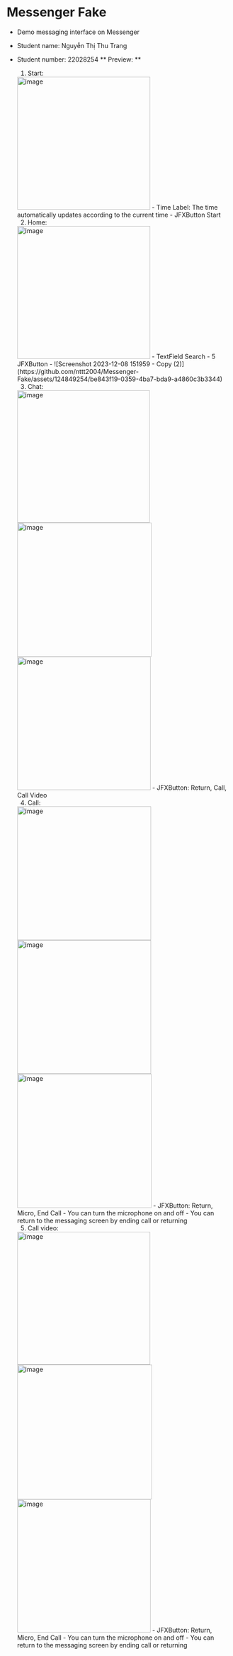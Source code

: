 # Messenger Fake
- Demo messaging interface on Messenger
+ Student name: Nguyễn Thị Thu Trang
+ Student number: 22028254
** Preview: **
  1. Start:
  <img width="300" alt="image" src="https://github.com/nttt2004/Messenger-Fake/assets/124849254/99033879-17f7-4dd7-bc48-a3796d9c1aba">
  - Time Label: The time automatically updates according to the current time
  - JFXButton Start

  2. Home:
  <img width="300" alt="image" src="https://github.com/nttt2004/Messenger-Fake/assets/124849254/e102877b-7e69-471e-9acf-b15310b2471c">
  - TextField Search
  - 5 JFXButton
  - ![Screenshot 2023-12-08 151959 - Copy (2)](https://github.com/nttt2004/Messenger-Fake/assets/124849254/be843f19-0359-4ba7-bda9-a4860c3b3344)

  3. Chat:
  <img width="299" alt="image" src="https://github.com/nttt2004/Messenger-Fake/assets/124849254/21855074-5ef7-431a-ac90-e0ce27be9cbc">
  <img width="303" alt="image" src="https://github.com/nttt2004/Messenger-Fake/assets/124849254/a4fcb119-5bfb-4b81-b8a1-07d841d2ea72">
  <img width="301" alt="image" src="https://github.com/nttt2004/Messenger-Fake/assets/124849254/f348341a-310b-48ac-b009-e21c50080e01">
  - JFXButton: Return, Call, Call Video

  4. Call:
  <img width="302" alt="image" src="https://github.com/nttt2004/Messenger-Fake/assets/124849254/1ea5891a-b601-47ba-a405-67cf8e029cba">
  <img width="302" alt="image" src="https://github.com/nttt2004/Messenger-Fake/assets/124849254/b21cff79-8a6b-4ad5-8dc6-e3be72b7e532">
  <img width="303" alt="image" src="https://github.com/nttt2004/Messenger-Fake/assets/124849254/b918bc40-f57f-4625-bdbf-5bead04ff92e">
  - JFXButton: Return, Micro, End Call
  - You can turn the microphone on and off
  - You can return to the messaging screen by ending call or returning

  5. Call video:
  <img width="300" alt="image" src="https://github.com/nttt2004/Messenger-Fake/assets/124849254/d9e15322-2f1c-4729-8607-af7094731d2e">
  <img width="304" alt="image" src="https://github.com/nttt2004/Messenger-Fake/assets/124849254/627f4774-fffa-4e96-943b-cd3fa7b03768">
  <img width="301" alt="image" src="https://github.com/nttt2004/Messenger-Fake/assets/124849254/3668e818-e857-4ad8-b359-e031ab513d78">
  - JFXButton: Return, Micro, End Call
  - You can turn the microphone on and off
  - You can return to the messaging screen by ending call or returning
  

  

